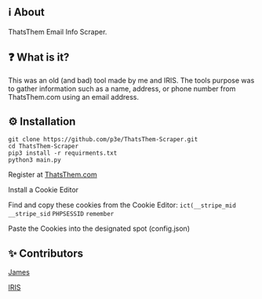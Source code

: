 ## ℹ️ About
ThatsThem Email Info Scraper.
## ❓ What is it?
This was an old (and bad) tool made by me and IRIS. The tools purpose was to gather information such as a name, address, or phone number from ThatsThem.com using an email address.
## ⚙️ Installation
```
git clone https://github.com/p3e/ThatsThem-Scraper.git
cd ThatsThem-Scraper
pip3 install -r requirments.txt
python3 main.py
```
Register at [ThatsThem.com](https://thatsthem.com/register)

Install a Cookie Editor

Find and copy these cookies from the Cookie Editor: ```ict(__stripe_mid``` ```__stripe_sid``` ```PHPSESSID``` ```remember```

Paste the Cookies into the designated spot (config.json)

## ✨ Contributors
[James](https://github.com/p3e)

[IRIS](https://github.com/IRIS-Team)
